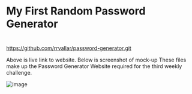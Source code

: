 # My First Random Password Generator
#
https://github.com/rrvallar/password-generator.git

Above is live link to website. Below is screenshot of mock-up These files make up the Password Generator Website required for the third weekly challenge.

![image](https://user-images.githubusercontent.com/103392875/170592073-806bc670-d3f8-429e-bd38-5ec7538019b5.png)
